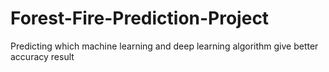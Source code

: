 # Forest-Fire-Prediction-Project
Predicting which machine learning and deep learning algorithm give better accuracy result
